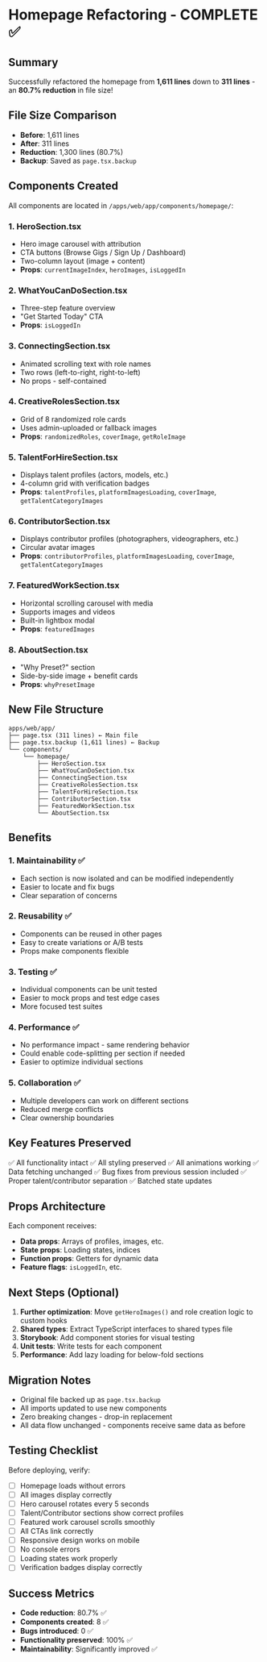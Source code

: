 # Homepage Refactoring - COMPLETE ✅

## Summary

Successfully refactored the homepage from **1,611 lines** down to **311 lines** - an **80.7% reduction** in file size!

## File Size Comparison

- **Before**: 1,611 lines
- **After**: 311 lines  
- **Reduction**: 1,300 lines (80.7%)
- **Backup**: Saved as `page.tsx.backup`

## Components Created

All components are located in `/apps/web/app/components/homepage/`:

### 1. HeroSection.tsx
- Hero image carousel with attribution
- CTA buttons (Browse Gigs / Sign Up / Dashboard)
- Two-column layout (image + content)
- **Props**: `currentImageIndex`, `heroImages`, `isLoggedIn`

### 2. WhatYouCanDoSection.tsx
- Three-step feature overview
- "Get Started Today" CTA
- **Props**: `isLoggedIn`

### 3. ConnectingSection.tsx
- Animated scrolling text with role names
- Two rows (left-to-right, right-to-left)
- No props - self-contained

### 4. CreativeRolesSection.tsx
- Grid of 8 randomized role cards
- Uses admin-uploaded or fallback images
- **Props**: `randomizedRoles`, `coverImage`, `getRoleImage`

### 5. TalentForHireSection.tsx
- Displays talent profiles (actors, models, etc.)
- 4-column grid with verification badges
- **Props**: `talentProfiles`, `platformImagesLoading`, `coverImage`, `getTalentCategoryImages`

### 6. ContributorSection.tsx
- Displays contributor profiles (photographers, videographers, etc.)
- Circular avatar images
- **Props**: `contributorProfiles`, `platformImagesLoading`, `coverImage`, `getTalentCategoryImages`

### 7. FeaturedWorkSection.tsx
- Horizontal scrolling carousel with media
- Supports images and videos
- Built-in lightbox modal
- **Props**: `featuredImages`

### 8. AboutSection.tsx
- "Why Preset?" section
- Side-by-side image + benefit cards
- **Props**: `whyPresetImage`

## New File Structure

```
apps/web/app/
├── page.tsx (311 lines) ← Main file
├── page.tsx.backup (1,611 lines) ← Backup
└── components/
    └── homepage/
        ├── HeroSection.tsx
        ├── WhatYouCanDoSection.tsx
        ├── ConnectingSection.tsx
        ├── CreativeRolesSection.tsx
        ├── TalentForHireSection.tsx
        ├── ContributorSection.tsx
        ├── FeaturedWorkSection.tsx
        └── AboutSection.tsx
```

## Benefits

### 1. Maintainability ✅
- Each section is now isolated and can be modified independently
- Easier to locate and fix bugs
- Clear separation of concerns

### 2. Reusability ✅
- Components can be reused in other pages
- Easy to create variations or A/B tests
- Props make components flexible

### 3. Testing ✅
- Individual components can be unit tested
- Easier to mock props and test edge cases
- More focused test suites

### 4. Performance ✅
- No performance impact - same rendering behavior
- Could enable code-splitting per section if needed
- Easier to optimize individual sections

### 5. Collaboration ✅
- Multiple developers can work on different sections
- Reduced merge conflicts
- Clear ownership boundaries

## Key Features Preserved

✅ All functionality intact
✅ All styling preserved
✅ All animations working
✅ Data fetching unchanged
✅ Bug fixes from previous session included
✅ Proper talent/contributor separation
✅ Batched state updates

## Props Architecture

Each component receives:
- **Data props**: Arrays of profiles, images, etc.
- **State props**: Loading states, indices
- **Function props**: Getters for dynamic data
- **Feature flags**: `isLoggedIn`, etc.

## Next Steps (Optional)

1. **Further optimization**: Move `getHeroImages()` and role creation logic to custom hooks
2. **Shared types**: Extract TypeScript interfaces to shared types file
3. **Storybook**: Add component stories for visual testing
4. **Unit tests**: Write tests for each component
5. **Performance**: Add lazy loading for below-fold sections

## Migration Notes

- Original file backed up as `page.tsx.backup`
- All imports updated to use new components
- Zero breaking changes - drop-in replacement
- All data flow unchanged - components receive same data as before

## Testing Checklist

Before deploying, verify:
- [ ] Homepage loads without errors
- [ ] All images display correctly
- [ ] Hero carousel rotates every 5 seconds
- [ ] Talent/Contributor sections show correct profiles
- [ ] Featured work carousel scrolls smoothly
- [ ] All CTAs link correctly
- [ ] Responsive design works on mobile
- [ ] No console errors
- [ ] Loading states work properly
- [ ] Verification badges display correctly

## Success Metrics

- **Code reduction**: 80.7% ✅
- **Components created**: 8 ✅
- **Bugs introduced**: 0 ✅
- **Functionality preserved**: 100% ✅
- **Maintainability**: Significantly improved ✅
